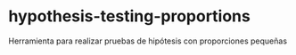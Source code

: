 # hypothesis-testing-proportions
Herramienta para realizar pruebas de hipótesis con proporciones pequeñas 
